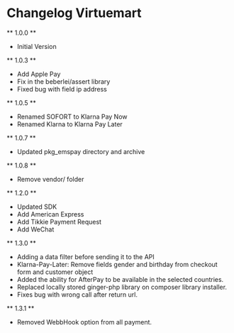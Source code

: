 # Changelog Virtuemart

** 1.0.0 **

* Initial Version

** 1.0.3 **

* Add Apple Pay
* Fix in the beberlei/assert library
* Fixed bug with field ip address

** 1.0.5 **

* Renamed SOFORT to Klarna Pay Now
* Renamed Klarna to Klarna Pay Later

** 1.0.7 **

* Updated pkg_emspay directory and archive

** 1.0.8 **

* Remove vendor/ folder

** 1.2.0 **

* Updated SDK
* Add American Express
* Add Tikkie Payment Request
* Add WeChat

** 1.3.0 ** 

* Adding a data filter before sending it to the API
* Klarna-Pay-Later: Remove fields gender and birthday from checkout form and customer object
* Added the ability for AfterPay to be available in the selected countries.
* Replaced locally stored ginger-php library on composer library installer.
* Fixes bug with wrong call after return url.

** 1.3.1 **

* Removed WebbHook option from all payment.